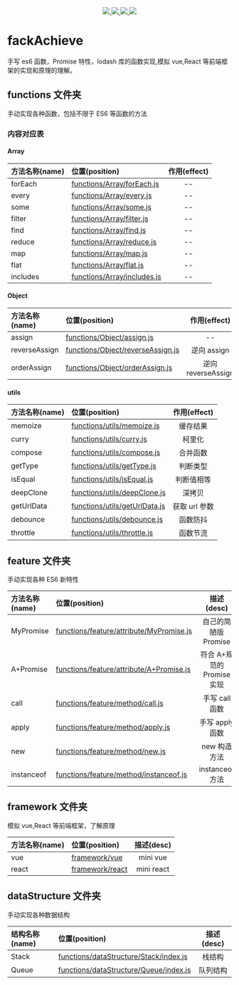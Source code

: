 <p align="center">
  <a href="https://github.com/gzg1023/fackAchieve">
    <img src="https://img.shields.io/badge/手写-ES6-pink.svg">
  </a>
  <a href="https://github.com/gzg1023/fackAchieve">
    <img src="https://img.shields.io/badge/手写-Promise-blue.svg" ">
  </a>
  <a href="https://github.com/gzg1023/fackAchieve">
    <img src="https://img.shields.io/badge/模拟-lodash-green.svg" ">
  </a>
  <a href="https://github.com/gzg1023/fackAchieve">
    <img src="https://img.shields.io/badge/js-数据结构-blue.svg" >
  </a>
</p>

# fackAchieve

手写 es6 函数，Promise 特性，lodash 库的函数实现,模拟 vue,React 等前端框架的实现和原理的理解。

## functions 文件夹

手动实现各种函数，包括不限于 ES6 等函数的方法

### 内容对应表

#### Array

| 方法名称(name) | 位置(position)              | 作用(effect) |
| :------------- | :-------------------------- | :----------: |
| forEach        | [functions/Array/forEach.js](functions/Array/forEach.js)  |      --      |
| every          | [functions/Array/every.js](functions/Array/every.js)    |      --      |
| some           | [functions/Array/some.js](functions/Array/some.js)    |      --      |
| filter         | [functions/Array/filter.js](functions/Array/filter.js)  |      --      |
| find           | [functions/Array/find.js](functions/Array/find.js)     |      --      |
| reduce         | [functions/Array/reduce.js](functions/Array/reduce.js)   |      --      |
| map            | [functions/Array/map.js](functions/Array/map.js)      |      --      |
| flat           | [functions/Array/flat.js](functions/Array/flat.js)     |      --      |
| includes       | [functions/Array/includes.js](functions/Array/includes.js) |      --      |

#### Object

| 方法名称(name) | 位置(position)                    |    作用(effect)    |
| :------------- | :-------------------------------- | :----------------: |
| assign         | [functions/Object/assign.js](functions/Object/assign.js)        |         --         |
| reverseAssign  | [functions/Object/reverseAssign.js](functions/Object/reverseAssign.js) |    逆向 assign     |
| orderAssign    | [functions/Object/orderAssign.js](functions/Object/orderAssign.js)   | 逆向 reverseAssign |

#### utils

| 方法名称(name) | 位置(position)                | 作用(effect)  |
| :------------- | :---------------------------- | :-----------: |
| memoize        | [functions/utils/memoize.js](functions/utils/memoize.js)    |   缓存结果    |
| curry          | [functions/utils/curry.js](functions/utils/curry.js)      |    柯里化     |
| compose        | [functions/utils/compose.js](functions/utils/compose.js)    |   合并函数    |
| getType        | [functions/utils/getType.js](functions/utils/getType.js)    |   判断类型    |
| isEqual        | [functions/utils/isEqual.js](functions/utils/isEqual.js)    |  判断值相等   |
| deepClone      | [functions/utils/deepClone.js](functions/utils/deepClone.js)  |    深拷贝     |
| getUrlData     | [functions/utils/getUrlData.js](functions/utils/getUrlData.js) | 获取 url 参数 |
| debounce       | [functions/utils/debounce.js](functions/utils/debounce.js)   |   函数防抖    |
| throttle       | [functions/utils/throttle.js](functions/utils/throttle.js)   |   函数节流    |

## feature 文件夹

手动实现各种 ES6 新特性

| 方法名称(name) | 位置(position)                           |         描述(desc)         |
| :------------- | :--------------------------------------- | :------------------------: |
| MyPromise      | [functions/feature/attribute/MyPromise.js](functions/feature/attribute/MyPromise.js) |    自己的简陋版 Promise    |
| A+Promise      | [functions/feature/attribute/A+Promise.js](functions/feature/attribute/A+Promise.js) | 符合 A+规范的 Promise 实现 |
| call           | [functions/feature/method/call.js](functions/feature/method/call.js)        |       手写 call 函数       |
| apply          | [functions/feature/method/apply.js](functions/feature/method/apply.js)        |      手写 apply 函数       |
| new            | [functions/feature/method/new.js](functions/feature/method/new.js)          |        new 构造方法        |
| instanceof     | [functions/feature/method/instanceof.js](functions/feature/method/instanceof.js)   |      instanceof 方法       |

## framework 文件夹

模拟 vue,React 等前端框架，了解原理

| 方法名称(name) | 位置(position)  | 描述(desc) |
| :------------- | :-------------- | :--------: |
| vue            | [framework/vue](framework/vue)   |  mini vue  |
| react          | [framework/react](framework/react) | mini react |


## dataStructure 文件夹

手动实现各种数据结构

| 结构名称(name) | 位置(position)                           |         描述(desc)         |
| :------------- | :--------------------------------------- | :------------------------: |
| Stack      | [functions/dataStructure/Stack/index.js](functions/dataStructure/Stack/index.js) |    栈结构    |
| Queue      | [functions/dataStructure/Queue/index.js](functions/dataStructure/Queue/index.js) |    队列结构    |
